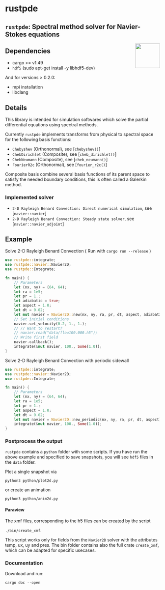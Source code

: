 # rustpde

## `rustpde`: Spectral method solver for Navier-Stokes equations
<img align="right" src="https://rustacean.net/assets/cuddlyferris.png" width="80">

## Dependencies
- cargo >= v1.49
- `hdf5` (sudo apt-get install -y libhdf5-dev)

And for versions > 0.2.0:
- mpi installation
- libclang

## Details

This library is intended for simulation softwares which solve the
partial differential equations using spectral methods.

Currently `rustpde` implements transforms from physical to spectral space
for the following basis functions:
- `Chebyshev` (Orthonormal), see [`chebyshev()`]
- `ChebDirichlet` (Composite), see [`cheb_dirichlet()`]
- `ChebNeumann` (Composite), see [`cheb_neumann()`]
- `FourierR2c` (Orthonormal), see [`fourier_r2c()`]

Composite basis combine several basis functions of its parent space to
satisfy the needed boundary conditions, this is often called a Galerkin method.

### Implemented solver

- `2-D Rayleigh Benard Convection: Direct numerical simulation`,
see [`navier::navier`]
- `2-D Rayleigh Benard Convection: Steady state solver`,
see [`navier::navier_adjoint`]

## Example
Solve 2-D Rayleigh Benard Convection ( Run with `cargo run --release` )
```rust
use rustpde::integrate;
use rustpde::navier::Navier2D;
use rustpde::Integrate;

fn main() {
    // Parameters
    let (nx, ny) = (64, 64);
    let ra = 1e5;
    let pr = 1.;
    let adiabatic = true;
    let aspect = 1.0;
    let dt = 0.02;
    let mut navier = Navier2D::new(nx, ny, ra, pr, dt, aspect, adiabatic);
    // Set initial conditions
    navier.set_velocity(0.2, 1., 1.);
    // // Want to restart?
    // navier.read("data/flow100.000.h5");
    // Write first field
    navier.callback();
    integrate(&mut navier, 100., Some(1.0));
}
```
Solve 2-D Rayleigh Benard Convection with periodic sidewall
```rust
use rustpde::integrate;
use rustpde::navier::Navier2D;
use rustpde::Integrate;

fn main() {
    // Parameters
    let (nx, ny) = (64, 64);
    let ra = 1e5;
    let pr = 1.;
    let aspect = 1.0;
    let dt = 0.02;
    let mut navier = Navier2D::new_periodic(nx, ny, ra, pr, dt, aspect);
    integrate(&mut navier, 100., Some(1.0));
}
```

### Postprocess the output

`rustpde` contains a `python` folder with some scripts.
If you have run the above example and specified
to save snapshots, you will see `hdf5` files in the `data` folder.

Plot a single snapshot via

`python3 python/plot2d.py`

or create an animation

`python3 python/anim2d.py`

#### Paraview

The xmf files, corresponding to the h5 files can be created
by the script

`./bin/create_xmf`.

This script works only for fields from the `Navier2D`
solver with the attributes temp, ux, uy and pres.
The bin folder contains also the full crate `create_xmf`, which
can be adapted for specific usecases.

### Documentation

Download and run:

`cargo doc --open`
